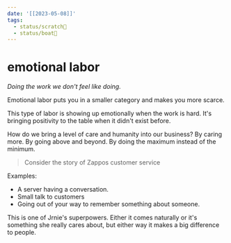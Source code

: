```yaml
---
date: '[[2023-05-08]]'
tags:
  - status/scratch📝
  - status/boat🚤
---
```

# emotional labor


*Doing the work we don't feel like doing.*

Emotional labor puts you in a smaller category and makes you more scarce.

This type of labor is showing up emotionally when the work is hard. It's bringing positivity to the table when it didn't exist before.

How do we bring a level of care and humanity into our business? By caring more. By going above and beyond. By doing the maximum instead of the minimum.
> Consider the story of Zappos customer service


Examples:
- A server having a conversation.
- Small talk to customers
- Going out of your way to remember something about someone.

This is one of Jrnie's superpowers. Either it comes naturally or it's something she really cares about, but either way it makes a big difference to people.

